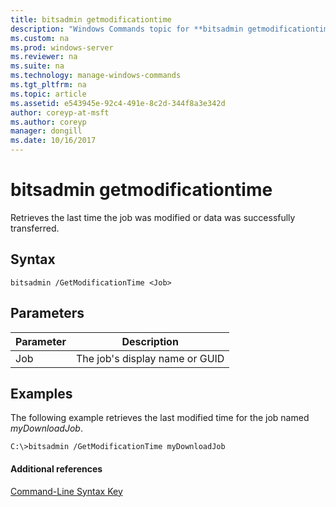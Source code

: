 ```yaml
---
title: bitsadmin getmodificationtime
description: "Windows Commands topic for **bitsadmin getmodificationtime** - Retrieves the last time the job was modified or data was successfully transferred."
ms.custom: na
ms.prod: windows-server
ms.reviewer: na
ms.suite: na
ms.technology: manage-windows-commands
ms.tgt_pltfrm: na
ms.topic: article
ms.assetid: e543945e-92c4-491e-8c2d-344f8a3e342d
author: coreyp-at-msft
ms.author: coreyp
manager: dongill
ms.date: 10/16/2017
---
```


# bitsadmin getmodificationtime



Retrieves the last time the job was modified or data was successfully transferred.

## Syntax

```
bitsadmin /GetModificationTime <Job>
```

## Parameters

|Parameter|Description|
|---------|-----------|
|Job|The job's display name or GUID|

## <a name="BKMK_examples"></a>Examples

The following example retrieves the last modified time for the job named *myDownloadJob*.
```
C:\>bitsadmin /GetModificationTime myDownloadJob
```

#### Additional references

[Command-Line Syntax Key](command-line-syntax-key.md)